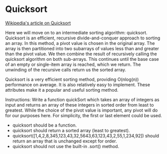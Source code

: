 # Quicksort

[Wikipedia's article on Quicksort](https://en.wikipedia.org/wiki/Quicksort)

Here we will move on to an intermediate sorting algorithm: quicksort. Quicksort is an efficient, recursive divide-and-conquer approach to sorting an array. In this method, a pivot value is chosen in the original array. The array is then partitioned into two subarrays of values less than and greater than the pivot value. We then combine the result of recursively calling the quicksort algorithm on both sub-arrays. This continues until the base case of an empty or single-item array is reached, which we return. The unwinding of the recursive calls return us the sorted array.

Quicksort is a very efficient sorting method, providing O(nlog(n)) performance on average. It is also relatively easy to implement. These attributes make it a popular and useful sorting method.

Instructions: Write a function quickSort which takes an array of integers as input and returns an array of these integers in sorted order from least to greatest. While the choice of the pivot value is important, any pivot will do for our purposes here. For simplicity, the first or last element could be used.

- quicksort should be a function.
- quicksort should return a sorted array (least to greatest).
- quicksort([1,4,2,8,345,123,43,32,5643,63,123,43,2,55,1,234,92]) should return an array that is unchanged except for order.
- quicksort should not use the built-in .sort() method.
